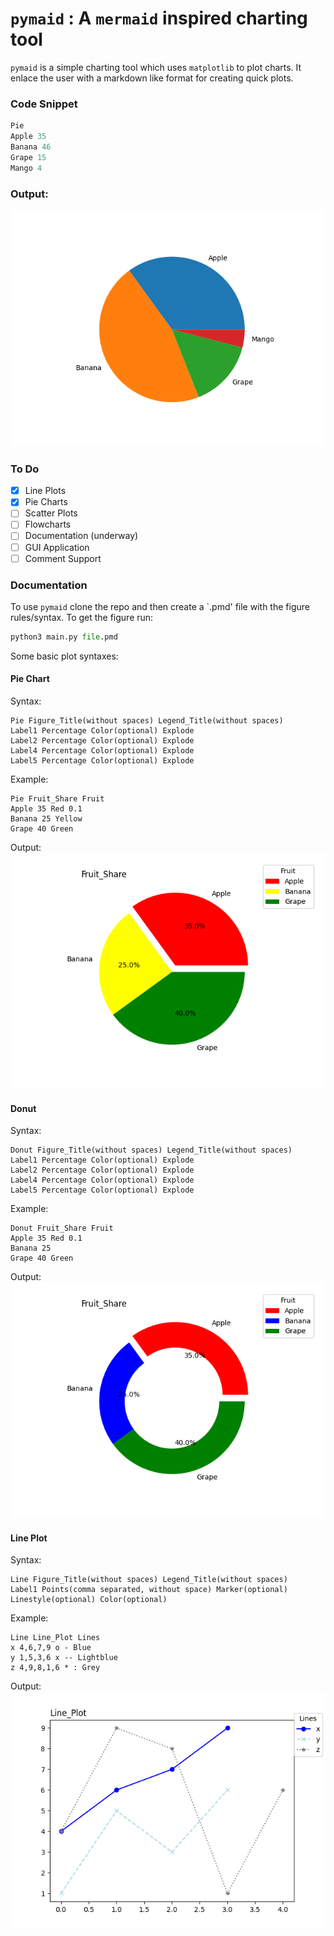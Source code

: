 # `pymaid` : A `mermaid` inspired charting tool

`pymaid` is a simple charting tool which uses `matplotlib` to
plot charts. It enlace the user with a markdown like format
for creating quick plots. 

### Code Snippet
```Python
Pie
Apple 35
Banana 46
Grape 15
Mango 4
```
### Output:
![chart](assets/Demo.png)

### To Do
- [x] Line Plots
- [x] Pie Charts
- [ ] Scatter Plots
- [ ] Flowcharts
- [ ] Documentation (underway)
- [ ] GUI Application
- [ ] Comment Support

### Documentation
To use `pymaid` clone the repo and then create a `.pmd' file with the 
figure rules/syntax.
To get the figure run:
```Python
python3 main.py file.pmd
```

Some basic plot syntaxes:

#### Pie Chart
Syntax:
```Syntax
Pie Figure_Title(without spaces) Legend_Title(without spaces)
Label1 Percentage Color(optional) Explode
Label2 Percentage Color(optional) Explode
Label4 Percentage Color(optional) Explode
Label5 Percentage Color(optional) Explode
```

Example:
```pmd
Pie Fruit_Share Fruit
Apple 35 Red 0.1
Banana 25 Yellow
Grape 40 Green
```
Output:
![Pie_Chart_Example](assets/Fruit_Share.png)

#### Donut
Syntax:
```Syntax
Donut Figure_Title(without spaces) Legend_Title(without spaces)
Label1 Percentage Color(optional) Explode
Label2 Percentage Color(optional) Explode
Label4 Percentage Color(optional) Explode
Label5 Percentage Color(optional) Explode
```

Example:
```pmd
Donut Fruit_Share Fruit
Apple 35 Red 0.1
Banana 25
Grape 40 Green
```
Output:
![Donut_Example](assets/donut.png)

#### Line Plot
Syntax:
```Syntax
Line Figure_Title(without spaces) Legend_Title(without spaces)
Label1 Points(comma separated, without space) Marker(optional) Linestyle(optional) Color(optional)

```

Example:
```pmd
Line Line_Plot Lines
x 4,6,7,9 o - Blue 
y 1,5,3,6 x -- Lightblue
z 4,9,8,1,6 * : Grey
```

Output:
![Line_Plot_Example](assets/Line_Plot.png)
